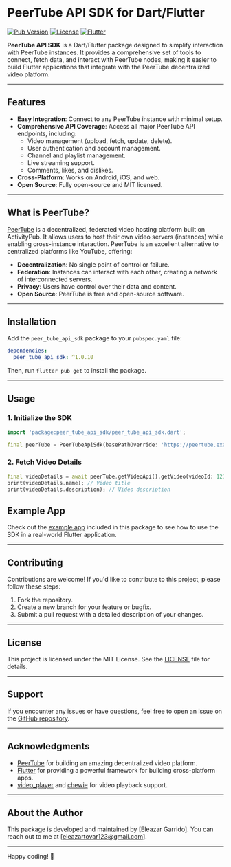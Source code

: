 # PeerTube API SDK for Dart/Flutter

[![Pub Version](https://img.shields.io/pub/v/peer_tube_api_sdk)](https://pub.dev/packages/peer_tube_api_sdk)
[![License](https://img.shields.io/badge/license-MIT-blue)](https://opensource.org/licenses/MIT)
[![Flutter](https://img.shields.io/badge/Flutter-%2302569B.svg?logo=flutter&logoColor=white)](https://flutter.dev)

**PeerTube API SDK** is a Dart/Flutter package designed to simplify interaction with PeerTube instances. It provides a comprehensive set of tools to connect, fetch data, and interact with PeerTube nodes, making it easier to build Flutter applications that integrate with the PeerTube decentralized video platform.

---

## Features

- **Easy Integration**: Connect to any PeerTube instance with minimal setup.
- **Comprehensive API Coverage**: Access all major PeerTube API endpoints, including:
    - Video management (upload, fetch, update, delete).
    - User authentication and account management.
    - Channel and playlist management.
    - Live streaming support.
    - Comments, likes, and dislikes.
- **Cross-Platform**: Works on Android, iOS, and web.
- **Open Source**: Fully open-source and MIT licensed.

---

## What is PeerTube?

[PeerTube](https://joinpeertube.org/) is a decentralized, federated video hosting platform built on ActivityPub. It allows users to host their own video servers (instances) while enabling cross-instance interaction. PeerTube is an excellent alternative to centralized platforms like YouTube, offering:

- **Decentralization**: No single point of control or failure.
- **Federation**: Instances can interact with each other, creating a network of interconnected servers.
- **Privacy**: Users have control over their data and content.
- **Open Source**: PeerTube is free and open-source software.

---

## Installation

Add the `peer_tube_api_sdk` package to your `pubspec.yaml` file:

```yaml
dependencies:
  peer_tube_api_sdk: ^1.0.10
```

Then, run `flutter pub get` to install the package.

---

## Usage

### 1. Initialize the SDK

```dart
import 'package:peer_tube_api_sdk/peer_tube_api_sdk.dart';

final peerTube = PeerTubeApiSdk(basePathOverride: 'https://peertube.example.com');
```

### 2. Fetch Video Details

```dart
final videoDetails = await peerTube.getVideoApi().getVideo(videoId: 123);
print(videoDetails.name); // Video title
print(videoDetails.description); // Video description
```

## Example App

Check out the [example app](example/) included in this package to see how to use the SDK in a real-world Flutter application.

---

## Contributing

Contributions are welcome! If you'd like to contribute to this project, please follow these steps:

1. Fork the repository.
2. Create a new branch for your feature or bugfix.
3. Submit a pull request with a detailed description of your changes.

---

## License

This project is licensed under the MIT License. See the [LICENSE](LICENSE) file for details.

---

## Support

If you encounter any issues or have questions, feel free to open an issue on the [GitHub repository](https://github.com/RustLangLatam/peertube_api_sdk_dart).

---

## Acknowledgments

- [PeerTube](https://joinpeertube.org/) for building an amazing decentralized video platform.
- [Flutter](https://flutter.dev) for providing a powerful framework for building cross-platform apps.
- [video_player](https://pub.dev/packages/video_player) and [chewie](https://pub.dev/packages/chewie) for video playback support.

---

## About the Author

This package is developed and maintained by [Eleazar Garrido]. You can reach out to me at [eleazartovar123@gmail.com].

---

Happy coding! 🚀
